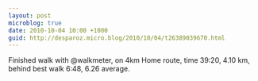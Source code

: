 ```yaml
---
layout: post
microblog: true
date: 2010-10-04 10:00 +1000
guid: http://desparoz.micro.blog/2010/10/04/t26389039670.html
---
```

Finished walk with @walkmeter, on 4km Home route, time 39:20, 4.10 km, behind best walk 6:48, 6.26 average.
